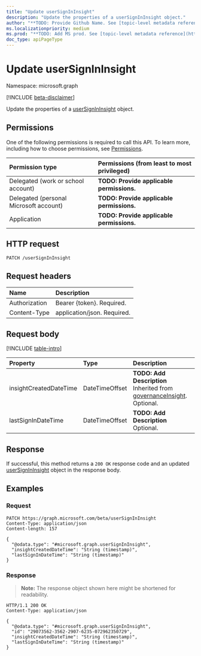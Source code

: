 ```yaml
---
title: "Update userSignInInsight"
description: "Update the properties of a userSignInInsight object."
author: "**TODO: Provide Github Name. See [topic-level metadata reference](https://msgo.azurewebsites.net/add/document/guidelines/metadata.html#topic-level-metadata)**"
ms.localizationpriority: medium
ms.prod: "**TODO: Add MS prod. See [topic-level metadata reference](https://msgo.azurewebsites.net/add/document/guidelines/metadata.html#topic-level-metadata)**"
doc_type: apiPageType
---
```


# Update userSignInInsight
Namespace: microsoft.graph

[!INCLUDE [beta-disclaimer](../../includes/beta-disclaimer.md)]

Update the properties of a [userSignInInsight](../resources/usersignininsight.md) object.

## Permissions
One of the following permissions is required to call this API. To learn more, including how to choose permissions, see [Permissions](/graph/permissions-reference).

|Permission type|Permissions (from least to most privileged)|
|:---|:---|
|Delegated (work or school account)|**TODO: Provide applicable permissions.**|
|Delegated (personal Microsoft account)|**TODO: Provide applicable permissions.**|
|Application|**TODO: Provide applicable permissions.**|

## HTTP request

<!-- {
  "blockType": "ignored"
}
-->
``` http
PATCH /userSignInInsight
```

## Request headers
|Name|Description|
|:---|:---|
|Authorization|Bearer {token}. Required.|
|Content-Type|application/json. Required.|

## Request body
[!INCLUDE [table-intro](../../includes/update-property-table-intro.md)]


|Property|Type|Description|
|:---|:---|:---|
|insightCreatedDateTime|DateTimeOffset|**TODO: Add Description** Inherited from [governanceInsight](../resources/governanceinsight.md). Optional.|
|lastSignInDateTime|DateTimeOffset|**TODO: Add Description** Optional.|



## Response

If successful, this method returns a `200 OK` response code and an updated [userSignInInsight](../resources/usersignininsight.md) object in the response body.

## Examples

### Request
<!-- {
  "blockType": "request",
  "name": "update_usersignininsight"
}
-->
``` http
PATCH https://graph.microsoft.com/beta/userSignInInsight
Content-Type: application/json
Content-length: 157

{
  "@odata.type": "#microsoft.graph.userSignInInsight",
  "insightCreatedDateTime": "String (timestamp)",
  "lastSignInDateTime": "String (timestamp)"
}
```


### Response
>**Note:** The response object shown here might be shortened for readability.
<!-- {
  "blockType": "response",
  "truncated": true
}
-->
``` http
HTTP/1.1 200 OK
Content-Type: application/json

{
  "@odata.type": "#microsoft.graph.userSignInInsight",
  "id": "29073562-3562-2907-6235-072962350729",
  "insightCreatedDateTime": "String (timestamp)",
  "lastSignInDateTime": "String (timestamp)"
}
```

